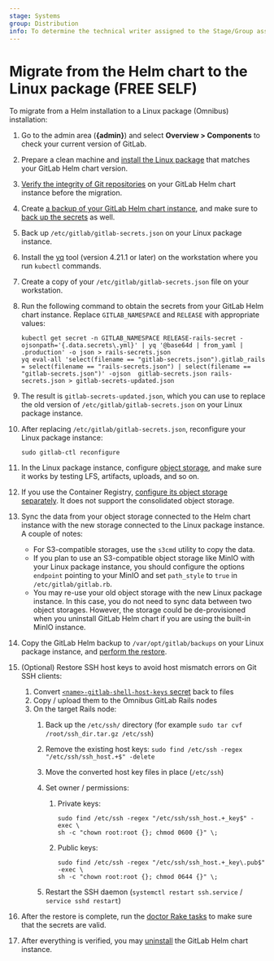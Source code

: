 ```yaml
---
stage: Systems
group: Distribution
info: To determine the technical writer assigned to the Stage/Group associated with this page, see https://about.gitlab.com/handbook/product/ux/technical-writing/#assignments
---
```


# Migrate from the Helm chart to the Linux package **(FREE SELF)**

To migrate from a Helm installation to a Linux package (Omnibus) installation:

1. Go to the admin area (**{admin}**) and select **Overview > Components** to
   check your current version of GitLab.
1. Prepare a clean machine and
   [install the Linux package](https://docs.gitlab.com/ee/update/package/index.html)
   that matches your GitLab Helm chart version.
1. [Verify the integrity of Git repositories](https://docs.gitlab.com/ee/administration/raketasks/check.html)
   on your GitLab Helm chart instance before the migration.
1. Create [a backup of your GitLab Helm chart instance](../../backup-restore/backup.md),
   and make sure to [back up the secrets](../../backup-restore/backup.md#back-up-the-secrets)
   as well.
1. Back up `/etc/gitlab/gitlab-secrets.json` on your Linux package instance.
1. Install the [yq](https://github.com/mikefarah/yq) tool (version 4.21.1 or later) on the workstation where you run `kubectl` commands.
1. Create a copy of your `/etc/gitlab/gitlab-secrets.json` file on your workstation.
1. Run the following command to obtain the secrets from your GitLab Helm chart instance.
   Replace `GITLAB_NAMESPACE` and `RELEASE` with appropriate values:

   ```shell
   kubectl get secret -n GITLAB_NAMESPACE RELEASE-rails-secret -ojsonpath='{.data.secrets\.yml}' | yq '@base64d | from_yaml | .production' -o json > rails-secrets.json
   yq eval-all 'select(filename == "gitlab-secrets.json").gitlab_rails = select(filename == "rails-secrets.json") | select(filename == "gitlab-secrets.json")' -ojson  gitlab-secrets.json rails-secrets.json > gitlab-secrets-updated.json
   ```

1. The result is `gitlab-secrets-updated.json`, which you can use to replace the old version of `/etc/gitlab/gitlab-secrets.json`
   on your Linux package instance.
1. After replacing `/etc/gitlab/gitlab-secrets.json`, reconfigure your Linux package instance:

   ```shell
   sudo gitlab-ctl reconfigure
   ```

1. In the Linux package instance, configure [object storage](https://docs.gitlab.com/ee/administration/object_storage.html),
   and make sure it works by testing LFS, artifacts, uploads, and so on.
1. If you use the Container Registry, [configure its object storage separately](https://docs.gitlab.com/ee/administration/packages/container_registry.html#use-object-storage). It does not support
   the consolidated object storage.
1. Sync the data from your object storage connected to the Helm chart instance with the new storage
   connected to the Linux package instance. A couple of notes:

   - For S3-compatible storages, use the `s3cmd` utility to copy the data.
   - If you plan to use an S3-compatible object storage like MinIO with your
     Linux package instance, you should configure the options `endpoint`
     pointing to your MinIO and set `path_style` to `true` in
     `/etc/gitlab/gitlab.rb`.
   - You may re-use your old object storage with the new Linux package instance. In this case, you
     do not need to sync data between two object storages. However, the storage could be de-provisioned when
     you uninstall GitLab Helm chart if you are using the built-in MinIO instance.

1. Copy the GitLab Helm backup to `/var/opt/gitlab/backups` on your Linux package instance, and
   [perform the restore](https://docs.gitlab.com/ee/raketasks/backup_restore.html#restore-for-omnibus-gitlab-installations).
1. (Optional) Restore SSH host keys to avoid host mismatch errors on Git SSH clients:

   1. Convert [`<name>-gitlab-shell-host-keys` secret](../secrets.md#ssh-host-keys) back to files
   1. Copy / upload them to the Omnibus GitLab Rails nodes
   1. On the target Rails node:
      1. Back up the `/etc/ssh/` directory (for example `sudo tar cvf /root/ssh_dir.tar.gz /etc/ssh`)
      1. Remove the existing host keys: `sudo find /etc/ssh -regex "/etc/ssh/ssh_host.+$" -delete`
      1. Move the converted host key files in place (`/etc/ssh`)
      1. Set owner / permissions:
         1. Private keys:

            ```shell
            sudo find /etc/ssh -regex "/etc/ssh/ssh_host.+_key$" -exec \
            sh -c "chown root:root {}; chmod 0600 {}" \;
            ```

         1. Public keys:

            ```shell
            sudo find /etc/ssh -regex "/etc/ssh/ssh_host.+_key\.pub$" -exec \
            sh -c "chown root:root {}; chmod 0644 {}" \;
            ```

      1. Restart the SSH daemon (`systemctl restart ssh.service` / `service sshd restart`)

1. After the restore is complete, run the [doctor Rake tasks](https://docs.gitlab.com/ee/administration/raketasks/check.html)
   to make sure that the secrets are valid.
1. After everything is verified, you may [uninstall](../uninstall.md)
   the GitLab Helm chart instance.
